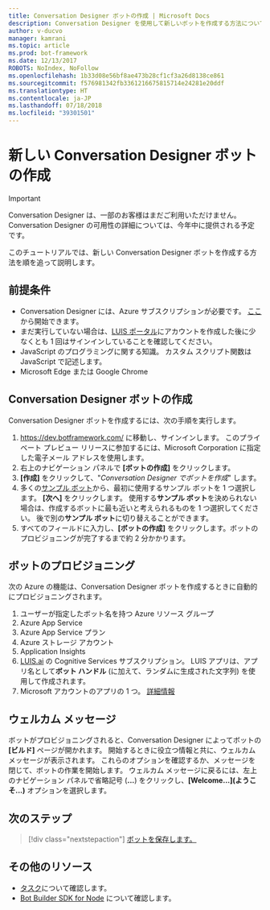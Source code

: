```yaml
---
title: Conversation Designer ボットの作成 | Microsoft Docs
description: Conversation Designer を使用して新しいボットを作成する方法について説明します。
author: v-ducvo
manager: kamrani
ms.topic: article
ms.prod: bot-framework
ms.date: 12/13/2017
ROBOTS: NoIndex, NoFollow
ms.openlocfilehash: 1b33d08e56bf8ae473b28cf1cf3a26d8138ce861
ms.sourcegitcommit: f576981342fb3361216675815714e24281e20ddf
ms.translationtype: HT
ms.contentlocale: ja-JP
ms.lasthandoff: 07/18/2018
ms.locfileid: "39301501"
---
```

# <a name="create-a-new-conversation-designer-bot"></a>新しい Conversation Designer ボットの作成
> [!IMPORTANT]
> Conversation Designer は、一部のお客様はまだご利用いただけません。 Conversation Designer の可用性の詳細については、今年中に提供される予定です。

このチュートリアルでは、新しい Conversation Designer ボットを作成する方法を順を追って説明します。 

## <a name="prerequisites"></a>前提条件

- Conversation Designer には、Azure サブスクリプションが必要です。 <a href="https://azure.microsoft.com/en-us/" target="_blank">ここ</a>から開始できます。
- まだ実行していない場合は、[LUIS ポータル](https://luis.ai)にアカウントを作成した後に少なくとも 1 回はサインインしていることを確認してください。
- JavaScript のプログラミングに関する知識。 カスタム スクリプト関数は JavaScript で記述します。
- Microsoft Edge または Google Chrome

## <a name="create-a-conversation-designer-bot"></a>Conversation Designer ボットの作成

Conversation Designer ボットを作成するには、次の手順を実行します。
1. https://dev.botframework.com/ に移動し、サインインします。 このプライベート プレビュー リリースに参加するには、Microsoft Corporation に指定した電子メール アドレスを使用します。
2. 右上のナビゲーション パネルで **[ボットの作成]** をクリックします。 
3. **[作成]** をクリックして、"*Conversation Designer でボットを作成*" します。
4. 多くの[サンプル ボット](conversation-designer-sample-bots.md)から、最初に使用するサンプル ボットを 1 つ選択します。 **[次へ]** をクリックします。 使用する**サンプル ボット**を決められない場合は、作成するボットに最も近いと考えられるものを 1 つ選択してください。 後で別の**サンプル ボット**に切り替えることができます。
5. すべてのフィールドに入力し、**[ボットの作成]** をクリックします。ボットのプロビジョニングが完了するまで約 2 分かかります。 

## <a name="bot-provisioning"></a>ボットのプロビジョニング

次の Azure の機能は、Conversation Designer ボットを作成するときに自動的にプロビジョニングされます。 

1. ユーザーが指定したボット名を持つ Azure リソース グループ
2. Azure App Service
3. Azure App Service プラン 
4. Azure ストレージ アカウント
5. Application Insights 
6. [LUIS.ai](https://luis.ai) の Cognitive Services サブスクリプション。 LUIS アプリは、アプリ名として**ボット ハンドル** (に加えて、ランダムに生成された文字列) を使用して作成されます。
7. Microsoft アカウントのアプリの 1 つ。 [詳細情報](https://apps.dev.microsoft.com/#/appList)

## <a name="welcome-message"></a>ウェルカム メッセージ

ボットがプロビジョニングされると、Conversation Designer によってボットの **[ビルド]** ページが開かれます。 開始するときに役立つ情報と共に、ウェルカム メッセージが表示されます。 これらのオプションを確認するか、メッセージを閉じて、ボットの作業を開始します。 ウェルカム メッセージに戻るには、左上のナビゲーション パネルで省略記号 (**...**) をクリックし、**[Welcome...]\(ようこそ...\)** オプションを選択します。

## <a name="next-step"></a>次のステップ
> [!div class="nextstepaction"]
> [ボットを保存します。](conversation-designer-save-bot.md)

## <a name="additional-resources"></a>その他のリソース
* [タスク](conversation-designer-tasks.md)について確認します。
* [Bot Builder SDK for Node](../nodejs/index.md) について確認します。 
